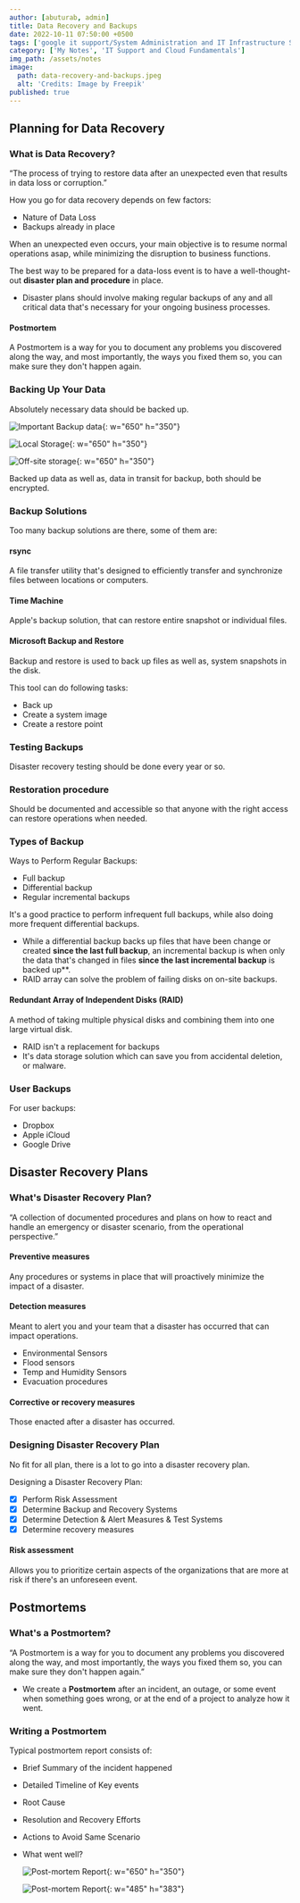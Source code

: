 ```yaml
---
author: [abuturab, admin]
title: Data Recovery and Backups
date: 2022-10-11 07:50:00 +0500
tags: ['google it support/System Administration and IT Infrastructure Services']
category: ['My Notes', 'IT Support and Cloud Fundamentals']
img_path: /assets/notes
image:
  path: data-recovery-and-backups.jpeg
  alt: 'Credits: Image by Freepik'
published: true
---
```


## **Planning for Data Recovery**

### **What is Data Recovery?**
  
  “The process of trying to restore data after an unexpected even that results in data loss or corruption.”
  
  How you go for data recovery depends on few factors:
  + Nature of Data Loss
  + Backups already in place
  
  When an unexpected even occurs, your main objective is to resume normal operations asap, while minimizing the disruption to business functions.
  
  The best way to be prepared for a data-loss event is to have a well-thought-out **disaster plan and procedure** in place.
  + Disaster plans should involve making regular backups of any and all critical data that's necessary for your ongoing business processes.

#### Postmortem
  
  A Postmortem is a way for you to document any problems you discovered along the way, and most importantly, the ways you fixed them so, you can make sure they don't happen again.

### Backing Up Your Data
  
  Absolutely necessary data should be backed up.
  
  ![Important Backup data](Data%20Recovery%20and%20Backups.png){: w="650" h="350"}
  
  ![Local Storage](Data%20Recovery%20and%20Backups-1.png){: w="650" h="350"}
  
  ![Off-site storage](Data%20Recovery%20and%20Backups-2.png){: w="650" h="350"}
  
  Backed up data as well as, data in transit for backup, both should be encrypted.

### **Backup Solutions**
  
  Too many backup solutions are there, some of them are:

#### rsync
  
  A file transfer utility that's designed to efficiently transfer and synchronize files between locations or computers.
#### Time Machine
  
  Apple's backup solution, that can restore entire snapshot or individual files.

#### Microsoft Backup and Restore
  
  Backup and restore is used to back up files as well as, system snapshots in the disk.
  
  This tool can do following tasks:
  + Back up
  + Create a system image
  + Create a restore point

### **Testing Backups**
  
  Disaster recovery testing should be done every year or so.

### Restoration procedure
  
  Should be documented and accessible so that anyone with the right access can restore operations when needed.

### **Types of Backup**
  
  Ways to Perform Regular Backups:
  + Full backup
  + Differential backup
  + Regular incremental backups
  
  It's a good practice to perform infrequent full backups, while also doing more frequent differential backups.
  + While a differential backup backs up files that have been change or created **since the last full backup**, an incremental backup is when only the data that's changed in files **since the last incremental backup** is backed up**.
  + RAID array can solve the problem of failing disks on on-site backups.

#### Redundant Array of Independent Disks (RAID)
  
  A method of taking multiple physical disks and combining them into one large virtual disk.
  + RAID isn't a replacement for backups
  + It's data storage solution which can save you from accidental deletion, or malware.

### User Backups
  
  For user backups:
  + Dropbox
  + Apple iCloud
  + Google Drive

## **Disaster Recovery Plans**

### **What's Disaster Recovery Plan?**
  
  “A collection of documented procedures and plans on how to react and handle an emergency or disaster scenario, from the operational perspective.”

#### Preventive measures
  
  Any procedures or systems in place that will proactively minimize the impact of a disaster.

#### Detection measures
  
  Meant to alert you and your team that a disaster has occurred that can impact operations.
  + Environmental Sensors
  + Flood sensors
  + Temp and Humidity Sensors
  + Evacuation procedures

#### Corrective or recovery measures
  
  Those enacted after a disaster has occurred.

### **Designing Disaster Recovery Plan**
  
  No fit for all plan, there is a lot to go into a disaster recovery plan.
  
  Designing a Disaster Recovery Plan:
- [x] Perform Risk Assessment
- [x] Determine Backup and Recovery Systems
- [x] Determine Detection & Alert Measures & Test Systems
- [x] Determine recovery measures

#### Risk assessment
  
  Allows you to prioritize certain aspects of the organizations that are more at risk if there's an unforeseen event.

## **Postmortems**

### What's a Postmortem?
  
“A Postmortem is a way for you to document any problems you discovered along the way, and most importantly, the ways you fixed them so, you can make sure they don't happen again.”
+ We create a **Postmortem** after an incident, an outage, or some event when something goes wrong, or at the end of a project to analyze how it went.

### Writing a Postmortem
  
Typical postmortem report consists of:
+ Brief Summary of the incident happened
+ Detailed Timeline of Key events
+ Root Cause
+ Resolution and Recovery Efforts
+ Actions to Avoid Same Scenario
+ What went well?
  
  ![Post-mortem Report](Data%20Recovery%20and%20Backups-3.png){: w="650" h="350"}
  
  ![Post-mortem Report](Data%20Recovery%20and%20Backups-4.png){: w="485" h="383"}